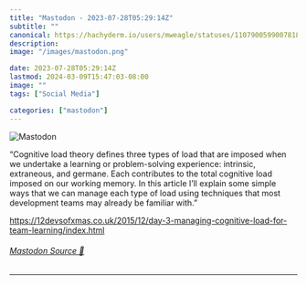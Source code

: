 ```yaml
---
title: "Mastodon - 2023-07-28T05:29:14Z"
subtitle: ""
canonical: https://hachyderm.io/users/mweagle/statuses/110790059900781886
description:
image: "/images/mastodon.png"

date: 2023-07-28T05:29:14Z
lastmod: 2024-03-09T15:47:03-08:00
image: ""
tags: ["Social Media"]

categories: ["mastodon"]
---
```

![Mastodon](/images/mastodon.png)

<p>“Cognitive load theory defines three types of load that are imposed when we undertake a learning or problem-solving experience: intrinsic, extraneous, and germane. Each contributes to the total cognitive load imposed on our working memory. In this article I’ll explain some simple ways that we can manage each type of load using techniques that most development teams may already be familiar with.”</p><p><a href="https://12devsofxmas.co.uk/2015/12/day-3-managing-cognitive-load-for-team-learning/index.html" target="_blank" rel="nofollow noopener noreferrer" translate="no"><span class="invisible">https://</span><span class="ellipsis">12devsofxmas.co.uk/2015/12/day</span><span class="invisible">-3-managing-cognitive-load-for-team-learning/index.html</span></a></p>


###### [Mastodon Source 🐘](https://hachyderm.io/@mweagle/110790059900781886)

___
